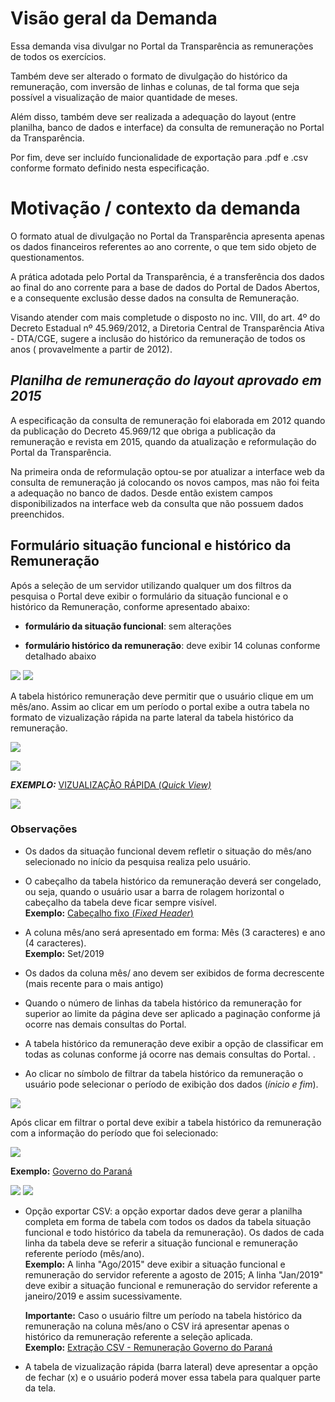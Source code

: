 # Visão geral da Demanda

Essa demanda visa divulgar no Portal da Transparência as remunerações de todos os exercícios.

Também deve ser alterado o formato de divulgação do histórico da remuneração, com inversão de linhas e colunas, de tal forma que seja possível a visualização de maior quantidade de meses.

Além disso, também deve ser realizada a adequação do layout (entre planilha, banco de dados e interface) da consulta de remuneração no Portal da Transparência.

Por fim, deve ser incluído funcionalidade de exportação para .pdf e .csv conforme formato definido nesta especificação.

# Motivação / contexto da demanda

O formato atual de divulgação no Portal da Transparência apresenta apenas os dados financeiros referentes ao ano corrente, o que tem sido objeto de questionamentos.

A prática adotada pelo Portal da Transparência, é a transferência dos dados ao final do ano corrente para a base de dados do Portal de Dados Abertos, e a consequente exclusão desse dados na consulta de Remuneração.

Visando atender com mais completude o disposto no inc. VIII, do art. 4º do Decreto Estadual nº 45.969/2012, a Diretoria Central de Transparência Ativa - DTA/CGE, sugere a inclusão do histórico da remuneração de todos os anos ( provavelmente a partir de 2012).

## _Planilha de remuneração do layout aprovado em 2015_

A especificação da consulta de remuneração foi elaborada em 2012 quando da publicação do Decreto 45.969/12 que obriga a publicação da remuneração e revista em 2015, quando da atualização e reformulação do Portal da Transparência.

Na primeira onda de reformulação optou-se por atualizar a interface web da consulta de remuneração já colocando os novos campos, mas não foi feita a adequação no banco de dados. Desde então existem campos disponibilizados na interface web da consulta que não possuem dados preenchidos.

## Formulário situação funcional e histórico da Remuneração

Após a seleção de um servidor utilizando qualquer um dos filtros da pesquisa o Portal deve exibir o formulário da situação funcional e o histórico da Remuneração, conforme apresentado abaixo:

* __formulário da situação funcional__: sem alterações

* __formulário histórico da remuneração__: deve exibir 14 colunas conforme detalhado abaixo

![](static/situacao-funcional.png)
![](static/1.historico-remuneracao-layout-2015.png)

A tabela histórico remuneração deve permitir que o usuário clique em um mês/ano. Assim ao clicar em um período o portal exibe a outra tabela no formato de vizualização rápida na parte lateral da tabela histórico da remuneração.     


![](static/2.barra-lateral-layout-2015.png)


![](static/3.layout-2015.png)

___EXEMPLO:___ [VIZUALIZAÇÃO RÁPIDA (_Quick View)_](https://uxdesign.cc/design-better-data-tables-4ecc99d23356)

![](static/4.exemplo-barra-lateral-exemplo.png)

### Observações

* Os dados da situação funcional devem refletir o situação do mês/ano selecionado no início da pesquisa realiza pelo usuário.
* O cabeçalho da tabela histórico da remuneração deverá ser congelado, ou seja, quando o usuário usar a barra de rolagem horizontal o cabeçalho da tabela deve ficar sempre visível.                    
 __Exemplo:__ [Cabeçalho fixo (_Fixed Header_)](https://uxdesign.cc/design-better-data-tables-4ecc99d23356)

* A coluna mês/ano será apresentado em forma: Mês (3 caracteres) e ano (4 caracteres).           
__Exemplo:__ Set/2019

* Os dados da coluna mês/ ano devem ser exibidos de forma decrescente (mais recente para o mais antigo)

* Quando o número de linhas da tabela histórico da remuneração for superior ao limite da página deve ser aplicado a paginação conforme já ocorre nas demais consultas do Portal.

* A tabela histórico da remuneração deve exibir a opção de classificar em todas as colunas conforme já ocorre nas demais consultas do Portal. .

* Ao clicar no símbolo de filtrar da tabela histórico da remuneração o usuário pode selecionar o período de exibição dos dados (_ínicio e fim_).

 ![](static/5.filtro-mes-ano.png)

 Após clicar em filtrar o portal deve exibir a tabela histórico da remuneração com a informação do período que foi selecionado:

 ![](static/6.filtro-mes-ano-pos-clique.png)

  __Exemplo:__ [Governo do Paraná](http://www.transparencia.pr.gov.br/pte/pages/pessoal/remuneracoes/exibir_remuneracao?windowId=3d0)

   ![](static/filtro-coluna-periodo.png)
   ![](static/filtro-campo-mes-ano.png)

* Opção exportar CSV: a opção exportar dados deve gerar a planilha completa em forma de tabela com todos os dados da tabela situação funcional e todo histórico  da tabela da remuneração). Os dados de cada linha da tabela deve se referir a situação funcional e remuneração referente período (mês/ano).       
__Exemplo:__ A linha "Ago/2015" deve exibir a situação funcional e remuneração do servidor referente a agosto de 2015; A linha "Jan/2019" deve exibir a situação funcional e remuneração do servidor referente a janeiro/2019 e assim sucessivamente.

  __Importante:__ Caso o usuário filtre um período na tabela histórico da remuneração na coluna mês/ano o CSV irá apresentar apenas o histórico da remuneração referente a seleção aplicada.                   
  __Exemplo:__ [Extração CSV - Remuneração Governo do Paraná](http://www.transparencia.pr.gov.br/pte/pages/pessoal/remuneracoes/exibir_remuneracao?windowId=3d0)

* A tabela de vizualização rápida (barra lateral) deve apresentar a opção de fechar (x) e o usuário poderá mover essa tabela para qualquer parte da tela.
